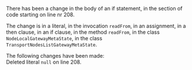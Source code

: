There has been a change in the body of an if statement, in the section of code starting on line nr 208.
  
The change is in a literal, in the invocation ```readFrom```, in an assignment, in a then clause, in an if clause, in the method ```readFrom```, in the class ```NodeLocalGatewayMetaState```, in the class ```TransportNodesListGatewayMetaState```.
  
The following changes have been made:  
Deleted literal ```null``` on line 208.  
